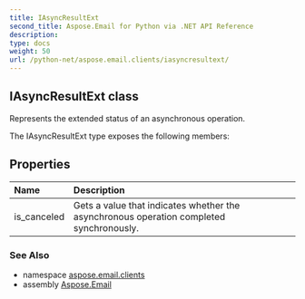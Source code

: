 ```yaml
---
title: IAsyncResultExt
second_title: Aspose.Email for Python via .NET API Reference
description: 
type: docs
weight: 50
url: /python-net/aspose.email.clients/iasyncresultext/
---
```


## IAsyncResultExt class

Represents the extended status of an asynchronous operation.

The IAsyncResultExt type exposes the following members:
## Properties
| Name | Description |
| :- | :- |
|is_canceled|Gets a value that indicates whether the asynchronous operation completed synchronously.|

### See Also

* namespace [aspose.email.clients](/email/python-net/aspose.email.clients/)
* assembly [Aspose.Email](/email/python-net/)

